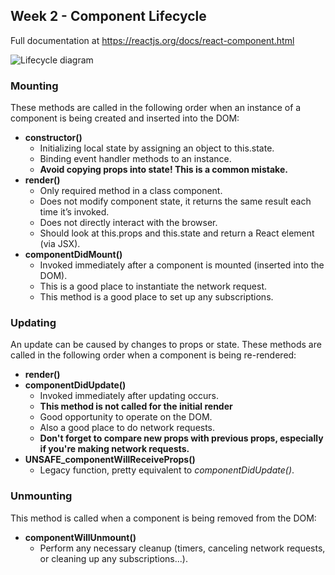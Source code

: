 ## Week 2 - Component Lifecycle

Full documentation at https://reactjs.org/docs/react-component.html

![Lifecycle diagram](https://raw.githubusercontent.com/intelliware-coe-web/hnpwa-react/master/doc/2%20-%20component%20lifecycle.png)
### Mounting 

These methods are called in the following order when an instance of a component is being created and inserted into the DOM:

- **constructor()**
  - Initializing local state by assigning an object to this.state.
  - Binding event handler methods to an instance.
  - **Avoid copying props into state! This is a common mistake.**
- **render()**
  - Only required method in a class component.
  - Does not modify component state, it returns the same result each time it’s invoked.
  - Does not directly interact with the browser.
  - Should look at this.props and this.state and return a React element (via JSX).
- **componentDidMount()**
  - Invoked immediately after a component is mounted (inserted into the DOM).
  - This is a good place to instantiate the network request.
  - This method is a good place to set up any subscriptions.

### Updating

An update can be caused by changes to props or state. These methods are called in the following order when a component is being re-rendered:

- **render()**
- **componentDidUpdate()**
  -  Invoked immediately after updating occurs.
  - **This method is not called for the initial render**
  - Good opportunity to operate on the DOM.
  - Also a good place to do network requests.
  - **Don't forget to compare new props with previous props, especially if you're making network requests.**
- **UNSAFE_componentWillReceiveProps()**
  - Legacy function, pretty equivalent to *componentDidUpdate()*.

### Unmounting

This method is called when a component is being removed from the DOM:

- **componentWillUnmount()**
  - Perform any necessary cleanup (timers, canceling network requests, or cleaning up any subscriptions...).
